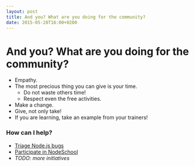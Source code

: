 ```yaml
---
layout: post
title: And you? What are you doing for the community?
date: 2015-05-28T16:00+0200
---
```


# And you? What are you doing for the community?

- Empathy.
- The most precious thing you can give is your time.
  - Do not waste others time!
  - Respect even the free activities.
- Make a change.
- Give, not only take!
- If you are learning, take an example from your trainers!

### How can I help?

- [Triage Node.js bugs](https://nodebug.me)
- [Participate in NodeSchool](http://nodeschool.io)
- *TODO: more initiatives*
